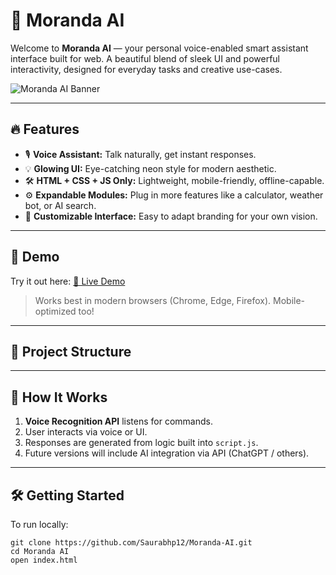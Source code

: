 # 🤖 Moranda AI

Welcome to **Moranda AI** — your personal voice-enabled smart assistant interface built for web. A beautiful blend of sleek UI and powerful interactivity, designed for everyday tasks and creative use-cases.

![Moranda AI Banner](https://your-image-url-here.com/banner.png) <!-- Optional image/banner -->

---

## 🔥 Features

- 🎙️ **Voice Assistant:** Talk naturally, get instant responses.
- 💡 **Glowing UI:** Eye-catching neon style for modern aesthetic.
- 🛠️ **HTML + CSS + JS Only:** Lightweight, mobile-friendly, offline-capable.
- ⚙️ **Expandable Modules:** Plug in more features like a calculator, weather bot, or AI search.
- 🎨 **Customizable Interface:** Easy to adapt branding for your own vision.

---

## 🚀 Demo

Try it out here: [🔗 Live Demo](https://your-demo-url.com)

> Works best in modern browsers (Chrome, Edge, Firefox). Mobile-optimized too!

---

## 📁 Project Structure
---

## 🧠 How It Works

1. **Voice Recognition API** listens for commands.
2. User interacts via voice or UI.
3. Responses are generated from logic built into `script.js`.
4. Future versions will include AI integration via API (ChatGPT / others).

---

## 🛠️ Getting Started

To run locally:

```bashhttps:
git clone https://github.com/Saurabhp12/Moranda-AI.git
cd Moranda AI 
open index.html
